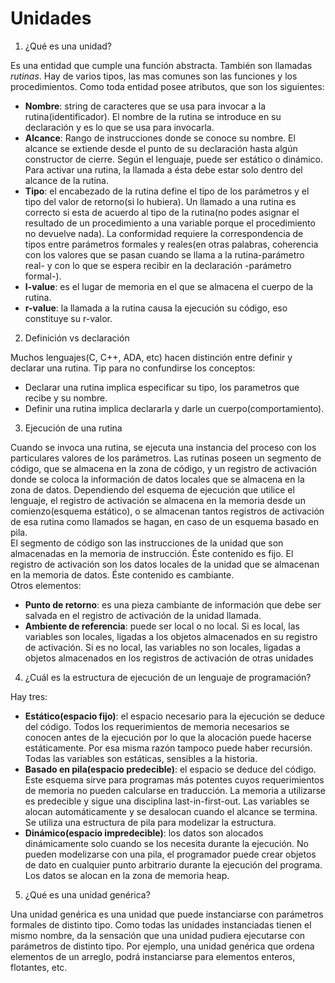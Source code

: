 # Unidades

1. ¿Qué es una unidad?

Es una entidad que cumple una función abstracta. También son llamadas *rutinas*. Hay de varios tipos, las mas comunes son las funciones y los procedimientos.
Como toda entidad posee atributos, que son los siguientes:
* **Nombre**: string de caracteres que se usa para invocar a la rutina(identificador). El nombre de la rutina se introduce en su declaración y es lo que se usa para invocarla. 
* **Alcance**: Rango de instrucciones donde se conoce su nombre. El alcance se extiende desde el punto de su declaración hasta algún constructor de cierre. Según el lenguaje, puede ser estático o dinámico. Para activar una rutina, la llamada a ésta debe estar solo dentro del alcance de la rutina.
* **Tipo**: el encabezado de la rutina define el tipo de los parámetros y el tipo del valor de retorno(si lo hubiera). Un llamado a una rutina es correcto si esta de acuerdo al tipo de la rutina(no podes asignar el resultado de un procedimiento a una variable porque el procedimiento no devuelve nada). La conformidad requiere la correspondencia de tipos entre parámetros formales y reales(en otras palabras, coherencia con los valores que se pasan cuando se llama a la rutina-parámetro real- y con lo que se espera recibir en la declaración -parámetro formal-). 
* **l-value**: es el lugar de memoria en el que se almacena el cuerpo de la rutina.
* **r-value**: la llamada a la rutina causa la ejecución su código, eso constituye su r-valor.

2. Definición vs declaración

Muchos lenguajes(C, C++, ADA, etc) hacen distinción entre definir y declarar una rutina. Tip para no confundirse los conceptos:
* Declarar una rutina implica especificar su tipo, los parametros que recibe y su nombre. 
* Definir una rutina implica declararla y darle un cuerpo(comportamiento).

3. Ejecución de una rutina

Cuando se invoca una rutina, se ejecuta una instancia del proceso con los particulares valores de los parámetros. Las rutinas poseen un segmento de código, que se almacena en la zona de código, y un registro de activación donde se coloca la información de datos locales que se almacena en la zona de datos. Dependiendo del esquema de ejecución que utilice el lenguaje, el registro de activación se almacena en la memoria desde un comienzo(esquema estático), o se almacenan tantos registros de activación de esa rutina como llamados se hagan, en caso de un esquema basado en pila.  
El segmento de código son las instrucciones de la unidad que son almacenadas en la memoria de instrucción. Éste contenido es fijo. El registro de activación son los datos locales de la unidad que se almacenan en la memoria de datos. Éste contenido es cambiante.  
Otros elementos:
* **Punto de retorno**: es una pieza cambiante de información que debe ser salvada en el registro de activación de la unidad llamada.
* **Ambiente de referencia**: puede ser local o no local. Si es local, las variables son locales, ligadas a los objetos almacenados en su registro de activación. Si es no local, las variables no son locales, ligadas a objetos almacenados en los registros de activación de otras unidades

4. ¿Cuál es la estructura de ejecución de un lenguaje de programación?

Hay tres:
* **Estático(espacio fijo)**: el espacio necesario para la ejecución se deduce del código. Todos los requerimientos de memoria necesarios se conocen antes de la ejecución por lo que la alocación puede hacerse estáticamente. Por esa misma razón tampoco puede haber recursión. Todas las variables son estáticas, sensibles a la historia.
* **Basado en pila(espacio predecible)**: el espacio se deduce del código. Este esquema sirve para programas más potentes cuyos requerimientos de memoria no pueden calcularse en traducción. La memoria a utilizarse es predecible y sigue una disciplina last-in-first-out. Las variables se alocan automáticamente y se desalocan cuando el alcance se termina. Se utiliza una estructura de pila para modelizar la estructura.
* **Dinámico(espacio impredecible)**: los datos son alocados dinámicamente solo cuando se los necesita durante la ejecución. No pueden modelizarse con una pila, el programador puede crear objetos de dato en cualquier punto arbitrario durante la ejecución del programa. Los datos se alocan en la zona de memoria heap.

5. ¿Qué es una unidad genérica?

Una unidad genérica es una unidad que puede instanciarse con parámetros formales de distinto tipo. Como todas las unidades instanciadas tienen el mismo nombre, da la sensación que una unidad pudiera ejecutarse con parámetros de distinto tipo. Por ejemplo, una unidad genérica que ordena elementos de un arreglo, podrá instanciarse para elementos enteros, flotantes, etc.
